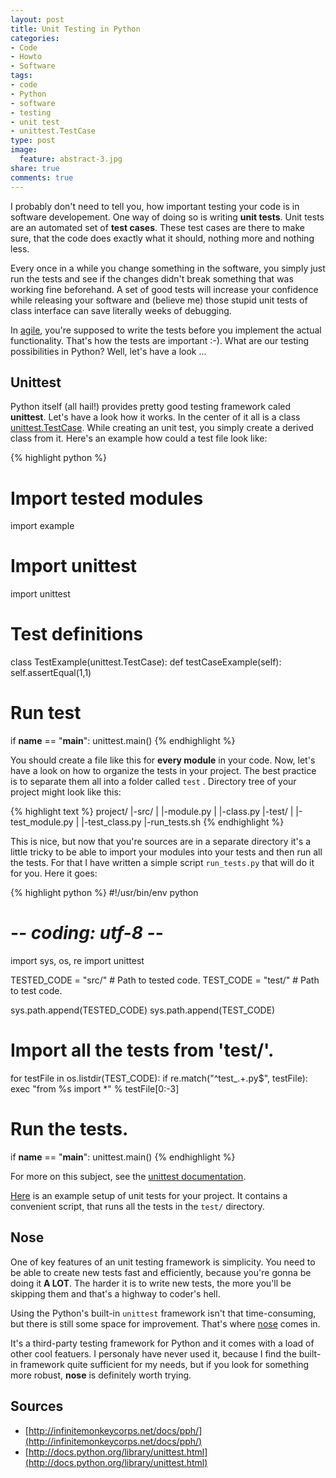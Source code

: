 ```yaml
---
layout: post
title: Unit Testing in Python
categories:
- Code
- Howto
- Software
tags:
- code
- Python
- software
- testing
- unit test
- unittest.TestCase
type: post
image:
  feature: abstract-3.jpg
share: true
comments: true
---
```

I probably don't need to tell you, how important testing your code is in
software developement. One way of doing so is writing **unit tests**. Unit
tests are an automated set of **test cases**. These test cases are there to
make sure, that the code does exactly what it should, nothing more and nothing
less.

Every once in a while you change something in the software, you simply just
run the tests and see if the changes didn't break something that was working
fine beforehand. A set of good tests will increase your confidence while
releasing your software and (believe me) those stupid unit tests of class
interface can save literally weeks of debugging.

In [agile](http://en.wikipedia.org/wiki/Agile_software_development), you're
supposed to write the tests before you implement the actual functionality.
That's how the tests are important :-). What are our testing possibilities in
Python? Well, let's have a look ...

## Unittest

Python itself (all hail!) provides pretty good testing framework caled
**unittest**. Let's have a look how it works. In the center of it all is a
class [unittest.TestCase](http://docs.python.org/library/unittest.html#unittest.TestCase).
While creating an unit test, you simply create a derived class from it. Here's
an example how could a test file look like:

{% highlight python %}
# Import tested modules
import example

# Import unittest
import unittest

# Test definitions
class TestExample(unittest.TestCase):
    def testCaseExample(self):
        self.assertEqual(1,1)

# Run test
if __name__ == "__main__":
    unittest.main()
{% endhighlight %}

You should create a file like this for **every module** in your code. Now,
let's have a look on how to organize the tests in your project. The best
practice is to separate them all into a folder called `test` . Directory tree
of your project might look like this:

{% highlight text %}
project/
  |-src/
  |  |-module.py
  |  |-class.py
  |-test/
  |  |-test_module.py
  |  |-test_class.py
  |-run_tests.sh
{% endhighlight %}

This is nice, but now that you're sources are in a separate directory it's a
little tricky to be able to import your modules into your tests and then run
all the tests. For that I have written a simple script `run_tests.py` that will
do it for you. Here it goes:

{% highlight python %}
#!/usr/bin/env python
# -*- coding: utf-8 -*-

import sys, os, re
import unittest

TESTED_CODE = "src/"  # Path to tested code.
TEST_CODE   = "test/" # Path to test code.

sys.path.append(TESTED_CODE)
sys.path.append(TEST_CODE)

# Import all the tests from 'test/'.
for testFile in os.listdir(TEST_CODE):
    if re.match("^test_.+\.py$", testFile):
        exec "from %s import *" % testFile[0:-3]

# Run the tests.
if __name__ == "__main__":
    unittest.main()
{% endhighlight %}

For more on this subject, see the
[unittest documentation](http://docs.python.org/library/unittest.html).

[Here](http://www.stud.fit.vutbr.cz/~xpazde00/permanent/unittest-setup-example.tar.gz)
is an example setup of unit tests for your project. It contains a convenient
script, that runs all the tests in the `test/` directory.

## Nose

One of key features of an unit testing framework is simplicity. You need to be
able to create new tests fast and efficiently, because you're gonna be doing it
**A LOT**. The harder it is to write new tests, the more you'll be skipping
them and that's a highway to coder's hell.

Using the Python's built-in `unittest` framework isn't that time-consuming,
but there is still some space for improvement. That's where
[nose](http://code.google.com/p/python-nose/) comes in.

It's a third-party testing framework for Python and it comes with a load of
other cool featuers. I personaly have never used it, because I find the
built-in framework quite sufficient for my needs, but if you look for something
more robust, **nose** is definitely worth trying.

## Sources

- [http://infinitemonkeycorps.net/docs/pph/](http://infinitemonkeycorps.net/docs/pph/)
- [http://docs.python.org/library/unittest.html](http://docs.python.org/library/unittest.html)


